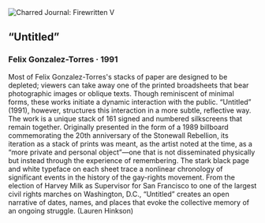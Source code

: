 <div class="artwork-of-the-day">
  <div class="container">
    <div class="img-wrapper">
      <img
        src="https://uploads5.wikiart.org/images/felix-gonzalez-torres/untitled-1991.jpg"
        alt="Charred Journal: Firewritten V" />
    </div>
    <div class="artwork-detail">
      <div class="artwork-origin"> 
        <h2 class="artwork-name">“Untitled”</h2>
        <h3 class="artist">
          Felix Gonzalez-Torres
                    ·  1991
        </h3>
      </div>
      <p class="description">
        <span class="artwork-description-text ng-binding" ng-bind-html="viewModel.ArtworkOfTheDay.Description | unsafe">Most of Felix Gonzalez-Torres's stacks of paper are designed to be depleted; viewers can take away one of the printed broadsheets that bear photographic images or oblique texts. Though reminiscent of minimal forms, these works initiate a dynamic interaction with the public. “Untitled” (1991), however, structures this interaction in a more subtle, reflective way. The work is a unique stack of 161 signed and numbered silkscreens that remain together. Originally presented in the form of a 1989 billboard commemorating the 20th anniversary of the Stonewall Rebellion, its iteration as a stack of prints was meant, as the artist noted at the time, as a “more private and personal object”—one that is not disseminated physically but instead through the experience of remembering. The stark black page and white typeface on each sheet trace a nonlinear chronology of significant events in the history of the gay-rights movement. From the election of Harvey Milk as Supervisor for San Francisco to one of the largest civil rights marches on Washington, D.C., “Untitled” creates an open narrative of dates, names, and places that evoke the collective memory of an ongoing struggle. (Lauren Hinkson)</span>
                        <div class="text-shadow-container" ng-show="showShadow" style=""></div>
      </p>
    </div>
  </div>

</div>

